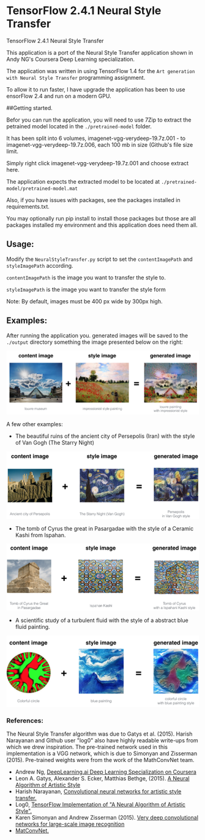 # TensorFlow 2.4.1 Neural Style Transfer
TensorFlow 2.4.1 Neural Style Transfer

This application is a port of the Neural Style Transfer application shown in Andy NG's Coursera Deep Learning specialization.

The application was written in using TensorFlow 1.4 for the `Art generation with Neural Style Transfer` programming assignment.

To allow it to run faster, I have upgrade the application has been to use ensorFlow 2.4 and run on a modern GPU.

##Getting started.

Befor you can run the application, you will need to use 7Zip to extract the petrained model located in the `./pretrained-model` folder. 

It has been split into 6 volumes, imagenet-vgg-verydeep-19.7z.001 - to imagenet-vgg-verydeep-19.7z.006, each 100 mb in size (Github's file size limit.

Simply right click imagenet-vgg-verydeep-19.7z.001 and choose extract here.

The application expects the extracted model to be located at `./pretrained-model/pretrained-model.mat`

Also, if you have issues with packages, see the packages installed in requirements.txt.

You may optionally run pip install to install those packages but those are all packages installed my environment and this application does need them all.

## Usage:

Modify the `NeuralStyleTransfer.py` script to set the `contentImagePath` and `styleImagePath` according.

`contentImagePath` is the image you want to transfer the style to.

`styleImagePath` is the image you want to transfer the style form

Note: By default, images must be 400 px wide by 300px high.

## Examples:
After running the application you. generated images will be saved to the `./output` directory something the image presented below on the right:

<img src="NeuralStyleTransferPy/NeuralStyleTransfer/images/louvre_generated.png">

A few other examples:

- The beautiful ruins of the ancient city of Persepolis (Iran) with the style of Van Gogh (The Starry Night)
<img src="NeuralStyleTransferPy/NeuralStyleTransfer/images/perspolis_vangogh.png" >

- The tomb of Cyrus the great in Pasargadae with the style of a Ceramic Kashi from Ispahan.
<img src="NeuralStyleTransferPy/NeuralStyleTransfer/images/pasargad_kashi.png">

- A scientific study of a turbulent fluid with the style of a abstract blue fluid painting.
<img src="NeuralStyleTransferPy/NeuralStyleTransfer/images/circle_abstract.png">

### References:

The Neural Style Transfer algorithm was due to Gatys et al. (2015). Harish Narayanan and Github user "log0" also have highly readable write-ups from which we drew inspiration. The pre-trained network used in this implementation is a VGG network, which is due to Simonyan and Zisserman (2015). Pre-trained weights were from the work of the MathConvNet team. 

- Andrew Ng, [DeepLearning.ai Deep Learning Specialization on Coursera](https://www.coursera.org/specializations/deep-learning)
- Leon A. Gatys, Alexander S. Ecker, Matthias Bethge, (2015). [A Neural Algorithm of Artistic Style](https://arxiv.org/abs/1508.06576) 
- Harish Narayanan, [Convolutional neural networks for artistic style transfer.](https://harishnarayanan.org/writing/artistic-style-transfer/)
- Log0, [TensorFlow Implementation of "A Neural Algorithm of Artistic Style".](http://www.chioka.in/tensorflow-implementation-neural-algorithm-of-artistic-style)
- Karen Simonyan and Andrew Zisserman (2015). [Very deep convolutional networks for large-scale image recognition](https://arxiv.org/pdf/1409.1556.pdf)
- [MatConvNet.](http://www.vlfeat.org/matconvnet/pretrained/)
